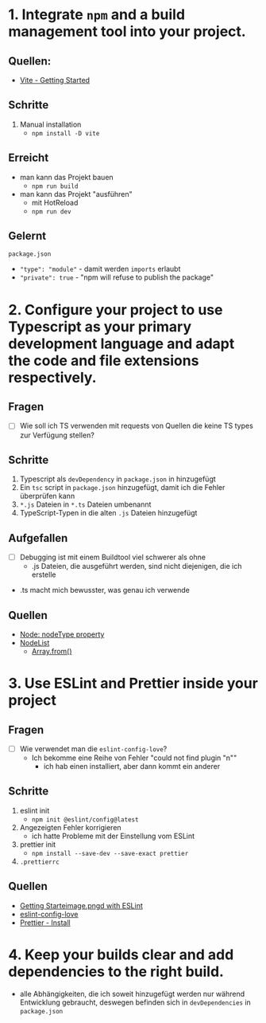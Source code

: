 # 1. Integrate `npm` and a build management tool into your project.

## Quellen:

- [Vite - Getting Started](vite.dev/guide/)

## Schritte

1. Manual installation
   - `npm install -D vite`

## Erreicht

- man kann das Projekt bauen
  - `npm run build`
- man kann das Projekt "ausführen"
  - mit HotReload
  - `npm run dev`

## Gelernt

`package.json`

- `"type": "module"` - damit werden `imports` erlaubt
- `"private": true` - "npm will refuse to publish the package"

# 2. Configure your project to use Typescript as your primary development language and adapt the code and file extensions respectively.

## Fragen

- [ ] Wie soll ich TS verwenden mit requests von Quellen die keine TS types zur Verfügung stellen?

## Schritte

1. Typescript als `devDependency` in `package.json` in hinzugefügt
2. Ein `tsc` script in `package.json` hinzugefügt, damit ich die Fehler überprüfen kann
3. `*.js` Dateien in `*.ts` Dateien umbenannt
4. TypeScript-Typen in die alten `.js` Dateien hinzugefügt

## Aufgefallen

- [ ] Debugging ist mit einem Buildtool viel schwerer als ohne
  - .js Dateien, die ausgeführt werden, sind nicht diejenigen, die ich erstelle
- .ts macht mich bewusster, was genau ich verwende

## Quellen

- [Node: nodeType property](https://developer.mozilla.org/en-US/docs/Web/API/Node/nodeType)
- [NodeList](https://developer.mozilla.org/en-US/docs/Web/API/NodeList)
  - [Array.from()](https://developer.mozilla.org/en-US/docs/Web/API/NodeList)

# 3. Use ESLint and Prettier inside your project

## Fragen
- [ ] Wie verwendet man die `eslint-config-love`?
  - Ich bekomme eine Reihe von Fehler "could not find plugin "n""
    - ich hab einen installiert, aber dann kommt ein anderer

## Schritte
1. eslint init
   - `npm init @eslint/config@latest`
2. Angezeigten Fehler korrigieren
   - ich hatte Probleme mit der Einstellung vom ESLint
3. prettier init
   - `npm install --save-dev --save-exact prettier`
4. `.prettierrc`


## Quellen
- [Getting Starteimage.pngd with ESLint](https://eslint.org/docs/latest/use/getting-started)
- [eslint-config-love](https://www.npmjs.com/package/eslint-config-love)
- [Prettier - Install](prettier.io/docs/install)


# 4. Keep your builds clear and add dependencies to the right build.
- alle Abhängigkeiten, die ich soweit hinzugefügt werden nur während Entwicklung gebraucht, deswegen befinden sich in `devDependencies` in `package.json`
